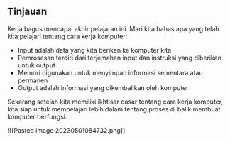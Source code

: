 ## Tinjauan

Kerja bagus mencapai akhir pelajaran ini. Mari kita bahas apa yang telah kita pelajari tentang cara kerja komputer:

-   Input adalah data yang kita berikan ke komputer kita
-   Pemrosesan terdiri dari terjemahan input dan instruksi yang diberikan untuk output
-   Memori digunakan untuk menyimpan informasi sementara atau permanen
-   Output adalah informasi yang dikembalikan oleh komputer

Sekarang setelah kita memiliki ikhtisar dasar tentang cara kerja komputer, kita siap untuk mempelajari lebih dalam tentang proses di balik membuat komputer berfungsi.

![[Pasted image 20230501084732.png]]